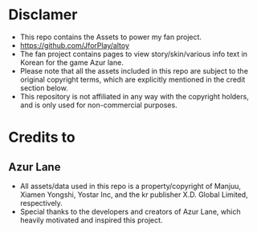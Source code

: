 # Disclamer
- This repo contains the Assets to power my fan project.
- https://github.com/JforPlay/altoy
- The fan project contains pages to view story/skin/various info text in Korean for the game Azur lane.
- Please note that all the assets included in this repo are subject to the original copyright terms, which are explicitly mentioned in the credit section below.
- This repository is not affiliated in any way with the copyright holders, and is only used for non-commercial purposes.

# Credits to
## Azur Lane
- All assets/data used in this repo is a property/copyright of Manjuu, Xiamen Yongshi, Yostar Inc, and the kr publisher X.D. Global Limited, respectively.
- Special thanks to the developers and creators of Azur Lane, which heavily motivated and inspired this project.
